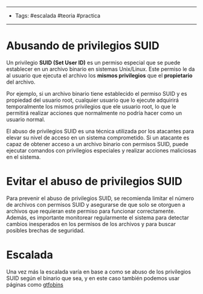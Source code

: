 -----
- Tags: #escalada #teoria #practica
-----

# Abusando de privilegios SUID

Un privilegio **SUID (Set User ID)** es un permiso especial que se puede establecer en un archivo binario en sistemas Unix/Linux. Este permiso le da al usuario que ejecuta el archivo los **mismos privilegios** que el **propietario** del archivo. 

Por ejemplo, si un archivo binario tiene establecido el permiso SUID y es propiedad del usuario root, cualquier usuario que lo ejecute adquirirá temporalmente los mismos privilegios que ele usuario root, lo que le permitirá realizar acciones que normalmente no podría hacer como un usuario normal. 

El abuso de privilegios SUID es una técnica utilizada por los atacantes para elevar su nivel de acceso en un sistema comprometido. Si un atacante es capaz de obtener acceso a un archivo binario con permisos SUID, puede ejecutar comandos con privilegios especiales y realizar acciones maliciosas en el sistema.

# Evitar el abuso de privilegios SUID

Para prevenir el abuso de privilegios SUID, se recomienda limitar el número de archivos con permisos SUID y asegurarse de que solo se otorguen a archivos que requieran este permiso para funcionar correctamente. Además, es importante monitorear regularmente el sistema para detectar cambios inesperados en los permisos de los archivos y para buscar posibles brechas de seguridad.

# Escalada 

Una vez más la escalada varía en base a como se abuso de los privilegios SUID según el binario que sea, y en este caso también podemos usar páginas como [gtfobins](https://gtfobins.github.io/gtfobins)